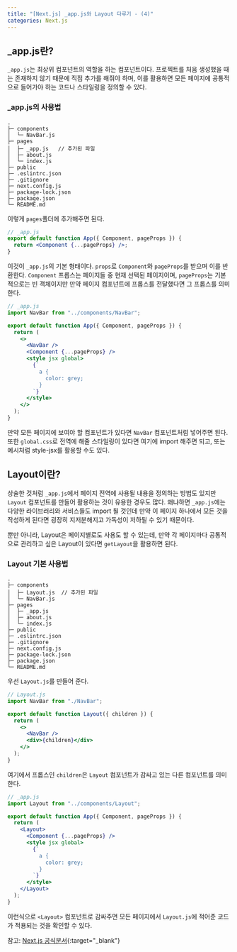 ```yaml
---
title: "[Next.js] _app.js와 Layout 다루기 - (4)"
categories: Next.js
---
```


## \_app.js란?

`_app.js`는 최상위 컴포넌트의 역할을 하는 컴포넌트이다. 프로젝트를 처음 생성했을 때는 존재하지 않기 때문에 직접 추가를 해줘야 하며, 이를 활용하면 모든 페이지에 공통적으로 들어가야 하는 코드나 스타일링을 정의할 수 있다.

### \_app.js의 사용법

```
.
├─ components
│  └─ NavBar.js
├─ pages
│  ├─ _app.js   // 추가된 파일
│  ├─ about.js
│  └─ index.js
├─ public
├─ .eslintrc.json
├─ .gitignore
├─ next.config.js
├─ package-lock.json
├─ package.json
└─ README.md
```

이렇게 `pages`폴더에 추가해주면 된다.

```jsx
// _app.js
export default function App({ Component, pageProps }) {
  return <Component {...pageProps} />;
}
```

이것이 `_app.js`의 기본 형태이다. `props`로 `Component`와 `pageProps`를 받으며 이를 반환한다. `Component` 프롭스는 페이지들 중 현재 선택된 페이지이며, `pageProps`는 기본적으로는 빈 객체이지만 만약 페이지 컴포넌트에 프롭스를 전달했다면 그 프롭스를 의미한다.

```jsx
// _app.js
import NavBar from "../components/NavBar";

export default function App({ Component, pageProps }) {
  return (
    <>
      <NavBar />
      <Component {...pageProps} />
      <style jsx global>
        {`
          a {
            color: grey;
          }
        `}
      </style>
    </>
  );
}
```

만약 모든 페이지에 보여야 할 컴포넌트가 있다면 `NavBar` 컴포넌트처럼 넣어주면 된다. 또한 `global.css`로 전역에 해줄 스타일링이 있다면 여기에 import 해주면 되고, 또는 예시처럼 style-jsx를 활용할 수도 있다.

## Layout이란?

상술한 것처럼 `_app.js`에서 페이지 전역에 사용될 내용을 정의하는 방법도 있지만 `Layout` 컴포넌트를 만들어 활용하는 것이 유용한 경우도 많다. 왜냐하면 `_app.js`에는 다양한 라이브러리와 서비스들도 import 될 것인데 만약 이 페이지 하나에서 모든 것을 작성하게 된다면 굉장히 지저분해지고 가독성이 저하될 수 있기 때문이다.

뿐만 아니라, Layout은 페이지별로도 사용도 할 수 있는데, 만약 각 페이지마다 공통적으로 관리하고 싶은 Layout이 있다면 `getLayout`을 활용하면 된다.

### Layout 기본 사용법

```
.
├─ components
│  ├─ Layout.js  // 추가된 파일
│  └─ NavBar.js
├─ pages
│  ├─ _app.js
│  ├─ about.js
│  └─ index.js
├─ public
├─ .eslintrc.json
├─ .gitignore
├─ next.config.js
├─ package-lock.json
├─ package.json
└─ README.md
```

우선 `Layout.js`를 만들어 준다.

```jsx
// Layout.js
import NavBar from "./NavBar";

export default function Layout({ children }) {
  return (
    <>
      <NavBar />
      <div>{children}</div>
    </>
  );
}
```

여기에서 프롭스인 `children`은 `Layout` 컴포넌트가 감싸고 있는 다른 컴포넌트를 의미한다.

```jsx
// _app.js
import Layout from "../components/Layout";

export default function App({ Component, pageProps }) {
  return (
    <Layout>
      <Component {...pageProps} />
      <style jsx global>
        {`
          a {
            color: grey;
          }
        `}
      </style>
    </Layout>
  );
}
```

이런식으로 `<Layout>` 컴포넌트로 감싸주면 모든 페이지에서 `Layout.js`에 적어준 코드가 적용되는 것을 확인할 수 있다.

참고: [Next.js 공식문서](https://nextjs.org/docs){:target="\_blank"}
